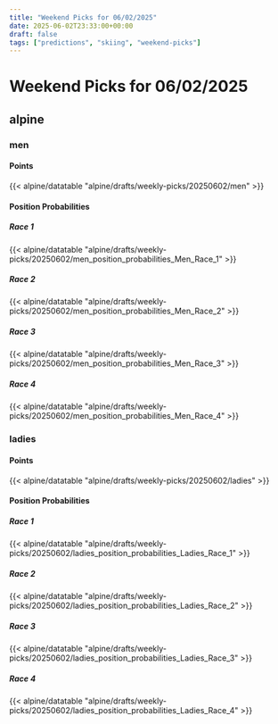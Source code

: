 ```yaml
---
title: "Weekend Picks for 06/02/2025"
date: 2025-06-02T23:33:00+00:00
draft: false
tags: ["predictions", "skiing", "weekend-picks"]
---
```


# Weekend Picks for 06/02/2025

## alpine

### men

#### Points

{{< alpine/datatable "alpine/drafts/weekly-picks/20250602/men" >}}

#### Position Probabilities

##### Race 1

{{< alpine/datatable "alpine/drafts/weekly-picks/20250602/men_position_probabilities_Men_Race_1" >}}

##### Race 2

{{< alpine/datatable "alpine/drafts/weekly-picks/20250602/men_position_probabilities_Men_Race_2" >}}

##### Race 3

{{< alpine/datatable "alpine/drafts/weekly-picks/20250602/men_position_probabilities_Men_Race_3" >}}

##### Race 4

{{< alpine/datatable "alpine/drafts/weekly-picks/20250602/men_position_probabilities_Men_Race_4" >}}

### ladies

#### Points

{{< alpine/datatable "alpine/drafts/weekly-picks/20250602/ladies" >}}

#### Position Probabilities

##### Race 1

{{< alpine/datatable "alpine/drafts/weekly-picks/20250602/ladies_position_probabilities_Ladies_Race_1" >}}

##### Race 2

{{< alpine/datatable "alpine/drafts/weekly-picks/20250602/ladies_position_probabilities_Ladies_Race_2" >}}

##### Race 3

{{< alpine/datatable "alpine/drafts/weekly-picks/20250602/ladies_position_probabilities_Ladies_Race_3" >}}

##### Race 4

{{< alpine/datatable "alpine/drafts/weekly-picks/20250602/ladies_position_probabilities_Ladies_Race_4" >}}

